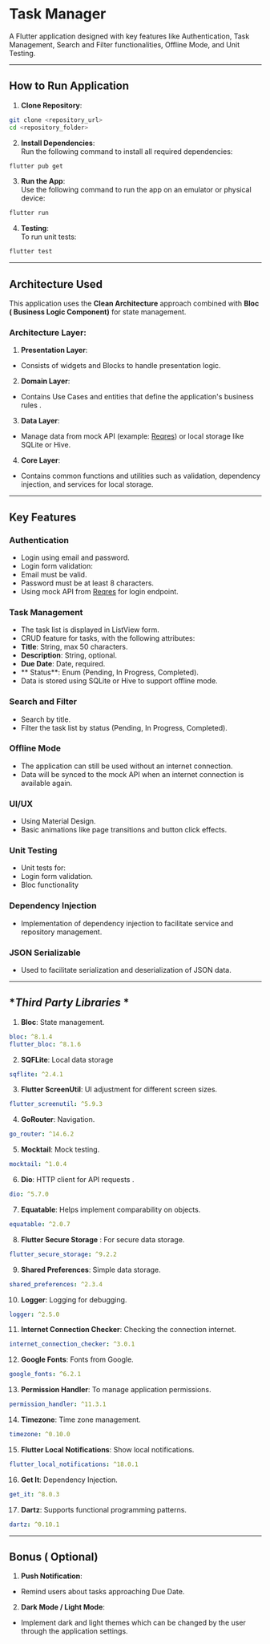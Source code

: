 # Task Manager

A Flutter application designed with key features like Authentication, Task Management, Search and Filter functionalities, Offline Mode, and Unit Testing.

---

## **How ​​to Run Application**

1. **Clone Repository**:

```bash
git clone <repository_url>
cd <repository_folder>
```

2. **Install Dependencies**:\
Run the following command to install all required dependencies:

```bash
flutter pub get
```

3. **Run the App**:\
Use the following command to run the app on an emulator or physical device:

```bash
flutter run
```

4. **Testing**:\
To run unit tests:

```bash
flutter test
```

---

## **Architecture Used**

This application uses the **Clean Architecture** approach combined with **Bloc ( Business Logic Component)** for state management.

### **Architecture Layer**:

1. **Presentation Layer**:

- Consists of widgets and Blocks to handle presentation logic.

2. **Domain Layer**:

- Contains Use Cases and entities that define the application's business rules .

3. **Data Layer**:

- Manage data from mock API (example: [Reqres](https://reqres.in)) or local storage like SQLite or Hive.

4. **Core Layer**:

- Contains common functions and utilities such as validation, dependency injection, and services for local storage.

---

## **Key Features**

### **Authentication**

- Login using email and password.
- Login form validation:
- Email must be valid.
- Password must be at least 8 characters.
- Using mock API from [Reqres](https://reqres.in) for login endpoint.

### **Task Management**

- The task list is displayed in ListView form.
- CRUD feature for tasks, with the following attributes:
- **Title**: String, max 50 characters.
- **Description**: String, optional.
- **Due Date**: Date, required.
- ** Status**: Enum (Pending, In Progress, Completed).
- Data is stored using SQLite or Hive to support offline mode.

### **Search and Filter**

- Search by title.
- Filter the task list by status (Pending, In Progress, Completed).

### **Offline Mode**

- The application can still be used without an internet connection.
- Data will be synced to the mock API when an internet connection is available again.

### **UI/UX**

- Using Material Design.
- Basic animations like page transitions and button click effects.

### **Unit Testing**

- Unit tests for:
- Login form validation.
- Bloc functionality

### **Dependency Injection**

- Implementation of dependency injection to facilitate service and repository management.

### **JSON Serializable**

- Used to facilitate serialization and deserialization of JSON data.

---

## **Third Party Libraries* *

1. **Bloc**: State management.

```yaml
bloc: ^8.1.4
flutter_bloc: ^8.1.6
```

2. **SQFLite**: Local data storage
```yaml
sqflite: ^2.4.1
```

3. **Flutter ScreenUtil**: UI adjustment for different screen sizes.

```yaml
flutter_screenutil: ^5.9.3
```

4. **GoRouter**: Navigation.

```yaml
go_router: ^14.6.2
```

5. **Mocktail**: Mock testing.

```yaml
mocktail: ^1.0.4
```

6. **Dio**: HTTP client for API requests .

```yaml
dio: ^5.7.0
```

7. **Equatable**: Helps implement comparability on objects.

```yaml
equatable: ^2.0.7
```

8. **Flutter Secure Storage** : For secure data storage.

```yaml
flutter_secure_storage: ^9.2.2
```

9. **Shared Preferences**: Simple data storage.

```yaml
shared_preferences: ^2.3.4
```

10. **Logger**: Logging for debugging.

```yaml
logger: ^2.5.0
```

11. **Internet Connection Checker**: Checking the connection internet.

```yaml
internet_connection_checker: ^3.0.1
```

12. **Google Fonts**: Fonts from Google.

```yaml
google_fonts: ^6.2.1
```

13. **Permission Handler**: To manage application permissions.

```yaml
permission_handler: ^11.3.1
```

14. **Timezone**: Time zone management.

```yaml
timezone: ^0.10.0
```

15. **Flutter Local Notifications**: Show local notifications.

```yaml
flutter_local_notifications: ^18.0.1
```

16. **Get It**: Dependency Injection.

```yaml
get_it: ^8.0.3
```

17. **Dartz**: Supports functional programming patterns.

```yaml
dartz: ^0.10.1
```

---

## **Bonus ( Optional)**

1. **Push Notification**:

- Remind users about tasks approaching Due Date.

2. **Dark Mode / Light Mode**:

- Implement dark and light themes which can be changed by the user through the application settings.
